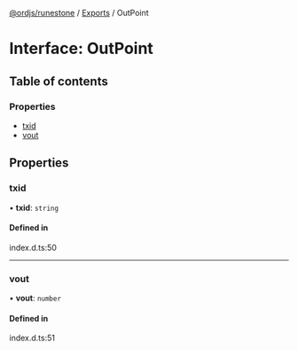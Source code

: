 [@ordjs/runestone](../README.md) / [Exports](../modules.md) / OutPoint

# Interface: OutPoint

## Table of contents

### Properties

- [txid](OutPoint.md#txid)
- [vout](OutPoint.md#vout)

## Properties

### txid

• **txid**: `string`

#### Defined in

index.d.ts:50

___

### vout

• **vout**: `number`

#### Defined in

index.d.ts:51
